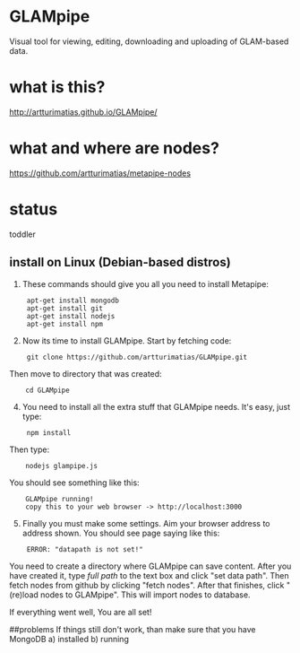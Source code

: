 # GLAMpipe
Visual tool for viewing, editing, downloading and uploading of GLAM-based data. 


# what is this?
http://artturimatias.github.io/GLAMpipe/

# what and where are nodes?
https://github.com/artturimatias/metapipe-nodes

# status
toddler


## install on Linux (Debian-based distros)

1. These commands should give you all you need to install Metapipe:

	    apt-get install mongodb
	    apt-get install git
	    apt-get install nodejs
	    apt-get install npm


2. Now its time to install GLAMpipe. Start by fetching code:

	    git clone https://github.com/artturimatias/GLAMpipe.git
Then move to directory that was created:

	    cd GLAMpipe

4. You need to install all the extra stuff that GLAMpipe needs. It's easy, just type:

	    npm install
Then type:

	    nodejs glampipe.js
You should see something like this:

	    GLAMpipe running!
	    copy this to your web browser -> http://localhost:3000

5. Finally you must make some settings. Aim your browser address to address shown. You should see page saying like this:

		ERROR: "datapath is not set!"
You need to create a directory where GLAMpipe can save content. After you have created it, type *full path* to the text box and click "set data path".
Then fetch nodes from github by clicking "fetch nodes". 
After that finishes, click "(re)load nodes to GLAMpipe". This will import nodes to database.

 If everything went well, You are all set! 
 
##problems
If things still don't work, than make sure that you have MongoDB
a) installed
b)  running 
